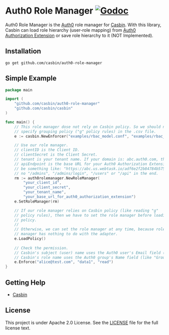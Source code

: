 Auth0 Role Manager [![Godoc](https://godoc.org/github.com/casbin/auth0-role-manager?status.svg)](https://godoc.org/github.com/casbin/auth0-role-manager)
====

Auth0 Role Manager is the [Auth0](https://auth0.com/) role manager for [Casbin](https://github.com/casbin/casbin). With this library, Casbin can load role hierarchy (user-role mapping) from [Auth0 Authorization Extension](https://auth0.com/docs/extensions/authorization-extension/v2) or save role hierarchy to it (NOT Implemented).

## Installation

    go get github.com/casbin/auth0-role-manager

## Simple Example

```go
package main

import (
	"github.com/casbin/auth0-role-manager"
	"github.com/casbin/casbin"
)

func main() {
	// This role manager dose not rely on Casbin policy. So we should not
	// specify grouping policy ("g" policy rules) in the .csv file.
	e := casbin.NewEnforcer("examples/rbac_model.conf", "examples/rbac_policy.csv")

	// Use our role manager.
	// clientID is the Client ID.
	// clientSecret is the Client Secret.
	// tenant is your tenant name. If your domain is: abc.auth0.com, then abc is your tenant name.
	// apiEndpoint is the base URL for your Auth0 Authorization Extension, it should
	// be something like: "https://abc.us.webtask.io/adf6e2f2b84784b57522e3b19dfc9201", there is
	// no "/admins", "/admins/login", "/users" or "/api" in the end.
	rm := auth0rolemanager.NewRoleManager(
		"your_client_id",
		"your_client_secret",
		"your_tenant_name",
		"your_base_url_for_auth0_authorization_extension")
	e.SetRoleManager(rm)

	// If our role manager relies on Casbin policy (like reading "g"
	// policy rules), then we have to set the role manager before loading
	// policy.
	//
	// Otherwise, we can set the role manager at any time, because role
	// manager has nothing to do with the adapter.
	e.LoadPolicy()
	
	// Check the permission.
	// Casbin's subject (user) name uses the Auth0 user's Email field (like "alice@test.com").
	// Casbin's role name uses the Auth0 group's Name field (like "Group1", "Group2").
	e.Enforce("alice@test.com", "data1", "read")
}
```

## Getting Help

- [Casbin](https://github.com/casbin/casbin)

## License

This project is under Apache 2.0 License. See the [LICENSE](LICENSE) file for the full license text.
